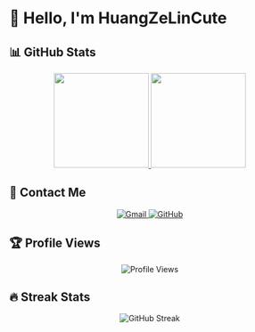 # 👋 Hello, I'm HuangZeLinCute

## 📊 GitHub Stats

<div align="center">
    <a href="https://github.com/HuangZeLinCute">
        <img height="170" src="https://github-readme-stats.vercel.app/api?username=HuangZeLinCute&show_icons=true&theme=tokyonight&rank_icon=github&border_radius=10" />
        <img height="170" src="https://github-readme-stats.vercel.app/api/top-langs/?username=HuangZeLinCute&layout=compact&theme=tokyonight&border_radius=10" />
    </a>
</div>

## 📧 Contact Me

<div align="center">
    <a href="mailto:h1418189835@gmail.com">
        <img src="https://img.shields.io/badge/Gmail-D14836?style=for-the-badge&logo=gmail&logoColor=white" alt="Gmail" />
    </a>
    <a href="https://github.com/HuangZeLinCute">
        <img src="https://img.shields.io/badge/GitHub-100000?style=for-the-badge&logo=github&logoColor=white" alt="GitHub" />
    </a>
</div>

## 🏆 Profile Views

<div align="center">
    <img src="https://komarev.com/ghpvc/?username=HuangZeLinCute&color=blueviolet&style=for-the-badge" alt="Profile Views" />
</div>

## 🔥 Streak Stats

<div align="center">
    <img src="https://github-readme-streak-stats.herokuapp.com/?user=HuangZeLinCute&theme=tokyonight&border_radius=10" alt="GitHub Streak" />
</div>
